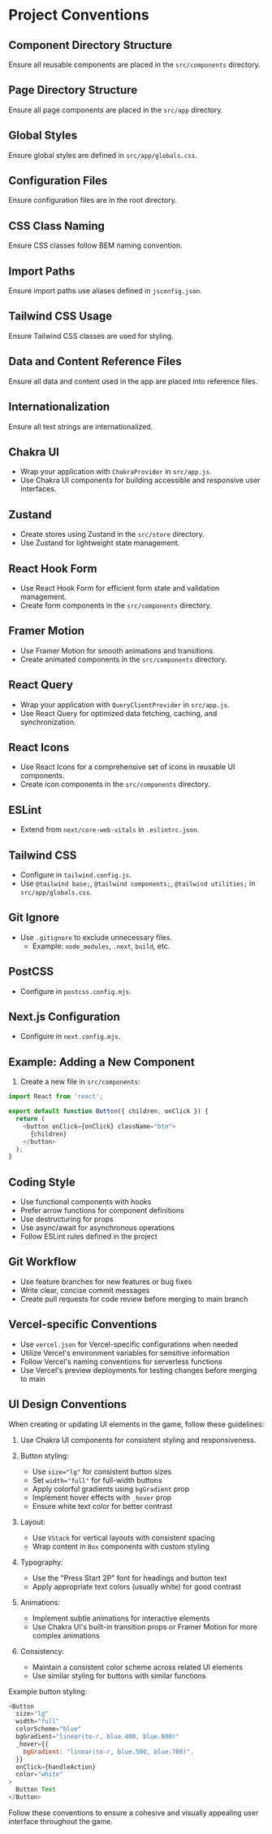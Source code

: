 # Project Conventions

## Component Directory Structure
Ensure all reusable components are placed in the `src/components` directory.

## Page Directory Structure
Ensure all page components are placed in the `src/app` directory.

## Global Styles
Ensure global styles are defined in `src/app/globals.css`.

## Configuration Files
Ensure configuration files are in the root directory.

## CSS Class Naming
Ensure CSS classes follow BEM naming convention.

## Import Paths
Ensure import paths use aliases defined in `jsconfig.json`.

## Tailwind CSS Usage
Ensure Tailwind CSS classes are used for styling.

## Data and Content Reference Files
Ensure all data and content used in the app are placed into reference files.

## Internationalization
Ensure all text strings are internationalized.

## Chakra UI
- Wrap your application with `ChakraProvider` in `src/app.js`.
- Use Chakra UI components for building accessible and responsive user interfaces.

## Zustand
- Create stores using Zustand in the `src/store` directory.
- Use Zustand for lightweight state management.

## React Hook Form
- Use React Hook Form for efficient form state and validation management.
- Create form components in the `src/components` directory.

## Framer Motion
- Use Framer Motion for smooth animations and transitions.
- Create animated components in the `src/components` directory.

## React Query
- Wrap your application with `QueryClientProvider` in `src/app.js`.
- Use React Query for optimized data fetching, caching, and synchronization.

## React Icons
- Use React Icons for a comprehensive set of icons in reusable UI components.
- Create icon components in the `src/components` directory.

## ESLint
- Extend from `next/core-web-vitals` in `.eslintrc.json`.

## Tailwind CSS
- Configure in `tailwind.config.js`.
- Use `@tailwind base;`, `@tailwind components;`, `@tailwind utilities;` in `src/app/globals.css`.

## Git Ignore
- Use `.gitignore` to exclude unnecessary files.
  - Example: `node_modules`, `.next`, `build`, etc.

## PostCSS
- Configure in `postcss.config.mjs`.

## Next.js Configuration
- Configure in `next.config.mjs`.

## Example: Adding a New Component

1. Create a new file in `src/components`:
```javascript:src/components/Button.js
import React from 'react';

export default function Button({ children, onClick }) {
  return (
    <button onClick={onClick} className="btn">
      {children}
    </button>
  );
}
```

## Coding Style
- Use functional components with hooks
- Prefer arrow functions for component definitions
- Use destructuring for props
- Use async/await for asynchronous operations
- Follow ESLint rules defined in the project

## Git Workflow
- Use feature branches for new features or bug fixes
- Write clear, concise commit messages
- Create pull requests for code review before merging to main branch

## Vercel-specific Conventions

- Use `vercel.json` for Vercel-specific configurations when needed
- Utilize Vercel's environment variables for sensitive information
- Follow Vercel's naming conventions for serverless functions
- Use Vercel's preview deployments for testing changes before merging to main

## UI Design Conventions

When creating or updating UI elements in the game, follow these guidelines:

1. Use Chakra UI components for consistent styling and responsiveness.

2. Button styling:
   - Use `size="lg"` for consistent button sizes
   - Set `width="full"` for full-width buttons
   - Apply colorful gradients using `bgGradient` prop
   - Implement hover effects with `_hover` prop
   - Ensure white text color for better contrast

3. Layout:
   - Use `VStack` for vertical layouts with consistent spacing
   - Wrap content in `Box` components with custom styling

4. Typography:
   - Use the "Press Start 2P" font for headings and button text
   - Apply appropriate text colors (usually white) for good contrast

5. Animations:
   - Implement subtle animations for interactive elements
   - Use Chakra UI's built-in transition props or Framer Motion for more complex animations

6. Consistency:
   - Maintain a consistent color scheme across related UI elements
   - Use similar styling for buttons with similar functions

Example button styling:

```javascript
<Button
  size="lg"
  width="full"
  colorScheme="blue"
  bgGradient="linear(to-r, blue.400, blue.600)"
  _hover={{
    bgGradient: "linear(to-r, blue.500, blue.700)",
  }}
  onClick={handleAction}
  color="white"
>
  Button Text
</Button>
```

Follow these conventions to ensure a cohesive and visually appealing user interface throughout the game.